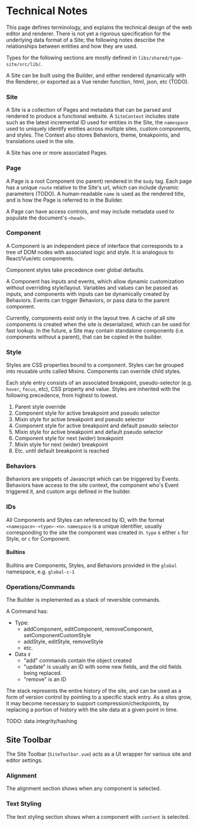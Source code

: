 # Technical Notes

This page defines terminology, and explains the technical design of the web editor and renderer. There is not yet a rigorous specification for the underlying data format of a Site; the following notes describe the relationships between entities and how they are used.

Types for the following sections are mostly defined in `libs/shared/type-site/src/lib/`.

A Site can be built using the Builder, and either rendered dynamically with the Renderer, or exported as a Vue render function, html, json, etc (TODO).

### Site

A Site is a collection of Pages and metadata that can be parsed and rendered to produce a functional website. A `SiteContext` includes state such as the latest incremental ID used for entities in the Site, the `namespace` used to uniquely identify entities across multiple sites, custom components, and styles. The Context also stores Behaviors, theme, breakpoints, and translations used in the site.

A Site has one or more associated Pages.

### Page

A Page is a root Component (no parent) rendered in the `body` tag. Each page has a unique `route` relative to the Site's url, which can include dynamic parameters (TODO). A human-readable `name` is used as the rendered title, and is how the Page is referred to in the Builder.

A Page can have access controls, and may include metadata used to populate the document's `<head>`.

### Component

A Component is an independent piece of interface that corresponds to a tree of DOM nodes with associated logic and style. It is analogous to React/Vue/etc components.

Component styles take precedence over global defaults.

A Component has inputs and events, which allow dynamic customization without overriding style/layout. Variables and values can be passed as inputs, and components with inputs can be dynamically created by Behaviors. Events can trigger Behaviors, or pass data to the parent component.

Currently, components exist only in the layout tree. A cache of all site components is created when the site is deserialized, which can be used for fast lookup. In the future, a Site may contain standalone components (i.e. components without a parent), that can be copied in the builder.

### Style

Styles are CSS properties bound to a component. Styles can be grouped into reusable units called Mixins. Components can override child styles.

Each style entry consists of an associated breakpoint, pseudo-selector (e.g. `hover`, `focus`, etc), CSS property and value. Styles are inherited with the following precedence, from highest to lowest.

1. Parent style override
2. Component style for active breakpoint and pseudo selector
3. Mixin style for active breakpoint and pseudo selector
4. Component style for active breakpoint and default pseudo selector
5. Mixin style for active breakpoint and default pseudo selector
6. Component style for next (wider) breakpoint
7. Mixin style for next (wider) breakpoint
8. Etc. until default breakpoint is reached

### Behaviors

Behaviors are snippets of Javascript which can be triggered by Events. Behaviors have access to the site context, the component who's Event triggered it, and custom args defined in the builder.

### IDs

All Components and Styles can referenced by ID, with the format `<namespace>-<type>-<n>`. `namespace` is a unique identifier, usually corresponding to the site the component was created in. `type` s either `s` for Style, or `c` for Component.

#### Builtins

Builtins are Components, Styles, and Behaviors provided in the `global` namespace, e.g. `global-c-1`

### Operations/Commands

The Builder is implemented as a stack of reversible commands.

A Command has:

- Type:
  - addComponent, editComponent, removeComponent, setComponentCustomStyle
  - addStyle, editStyle, removeStyle
  - etc.
- Data `d`
  - "add" commands contain the object created
  - "update" is usually an ID with some new fields, and the old fields being replaced.
  - "remove" is an ID

The stack represents the entire history of the site, and can be used as a form of version control by pointing to a specific stack entry. As a sites grow, it may become necessary to support compression/checkpoints, by replacing a portion of history with the site data at a given point in time.

TODO: data integrity/hashing

## Site Toolbar

The Site Toolbar (`SiteToolbar.vue`) acts as a UI wrapper for various site and editor settings.

### Alignment

The alignment section shows when any component is selected.

### Text Styling

The text styling section shows when a component with `content` is selected.
